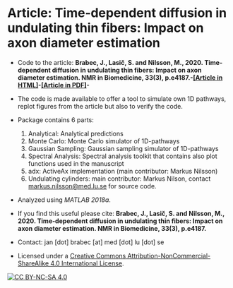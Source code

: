 # Article: Time‐dependent diffusion in undulating thin fibers: Impact on axon diameter estimation

* Code to the article: **Brabec, J., Lasič, S. and Nilsson, M., 2020. Time‐dependent diffusion in undulating thin fibers: Impact on axon diameter estimation. NMR in Biomedicine, 33(3), p.e4187.-[[Article in HTML]](https://analyticalsciencejournals.onlinelibrary.wiley.com/doi/abs/10.1002/nbm.4187)-[[Article in PDF]](https://analyticalsciencejournals.onlinelibrary.wiley.com/doi/pdfdirect/10.1002/nbm.4187)-**

* The code is made available to offer a tool to simulate own 1D pathways, replot figures from the article but also to verify the code.

* Package contains 6 parts:
   1. Analytical: Analytical predictions
   2. Monte Carlo: Monte Carlo simulator of 1D-pathways
   3. Gaussian Sampling: Gaussian sampling simulator of 1D-pathways
   4. Spectral Analysis: Spectral analysis toolkit that contains also plot functions used in the manuscript
   5. adx: ActiveAx implementation (main contributor: Markus Nilsson)
   6. Undulating cylinders: main contributor: Markus Nilson, contact markus.nilsson@med.lu.se for source code.

* Analyzed using *MATLAB 2018a*.

* If you find this useful please cite: **Brabec, J., Lasič, S. and Nilsson, M., 2020. Time‐dependent diffusion in undulating thin fibers: Impact on axon diameter estimation. NMR in Biomedicine, 33(3), p.e4187.**

* Contact: jan [dot] brabec [at] med [dot] lu [dot] se

* Licensed under a [Creative Commons Attribution-NonCommercial-ShareAlike 4.0 International License][cc-by-nc-sa].

[![CC BY-NC-SA 4.0][cc-by-nc-sa-image]][cc-by-nc-sa]

[cc-by-nc-sa]: http://creativecommons.org/licenses/by-nc-sa/4.0/
[cc-by-nc-sa-image]: https://licensebuttons.net/l/by-nc-sa/4.0/88x31.png

